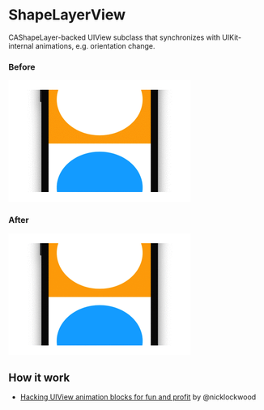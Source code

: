 # ShapeLayerView

CAShapeLayer-backed UIView subclass that synchronizes with UIKit-internal animations, e.g. orientation change.

### Before

![](Assets/default.gif)

### After

![](Assets/smooth.gif)

## How it work

- [Hacking UIView animation blocks for fun and profit](https://gist.github.com/nicklockwood/d374033b27c62662ac8d) by @nicklockwood

